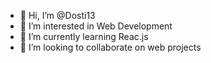 - 👋 Hi, I’m @Dosti13 
- 👀 I’m interested in Web Development
- 🌱 I’m currently learning Reac.js
- 💞️ I’m looking to collaborate on web projects 

<!---
Dosti13/Dosti13 is a ✨ special ✨ repository because its `README.md` (this file) appears on your GitHub profile.
You can click the Preview link to take a look at your changes.
--->
